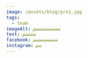 ```yaml
---
image: /assets/blog/pro1.jpg
tags:
  - team
imageAlt: شششششششششش
text: ششششش
facebook: ششششششششش
instagram: شش
---
```

